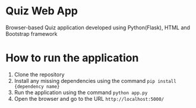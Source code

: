 # Quiz Web App

Browser-based Quiz application developed using Python(Flask), HTML and Bootstrap framework

# How to run the application

1. Clone the repository
2. Install any missing dependencies using the command `pip install {dependency name}`
3. Run the application using the command `python app.py`
4. Open the browser and go to the URL `http://localhost:5000/`
